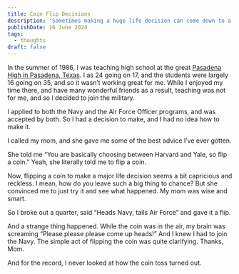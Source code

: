 ```yaml
---
title: Coin Flip Decisions
description: 'Sometimes making a huge life decision can come down to a coin flip.'
publishDate: 16 June 2024
tags:
  - thoughts
draft: false
---
```


In the summer of 1986, I was teaching high school at the great [Pasadena High in Pasadena, Texas](https://pasadena.pasadenaisd.org/).  I as 24 going on 17, and the students were largely 16 going on 35, and so it wasn’t working great for me.  While I enjoyed my time there, and have many wonderful friends as a result, teaching was not for me, and so I decided to join the military.

I applied to both the Navy and the Air Force Officer programs, and was accepted by both.  So I had a decision to make, and I had no idea how to make it.

I called my mom, and she gave me some of the best advice I’ve ever gotten.

She told me “You are basically choosing between Harvard and Yale,  so flip a coin.”  Yeah, she literally told me to flip a coin.

Now, flipping a coin to make a major life decision seems a bit capricious and reckless. I mean, how do you leave such a big thing to chance?  But she convinced me to just try it and see what happened.  My mom was wise and smart.

So I broke out a quarter, said “Heads Navy, tails Air Force” and gave it a flip.

And a strange thing happened.  While the coin was in the air, my brain was screaming “Please please please come up heads!”  And I knew I had to join the Navy.  The simple act of flipping the coin was quite clarifying.  Thanks, Mom.

And for the record, I never looked at how the coin toss turned out.
